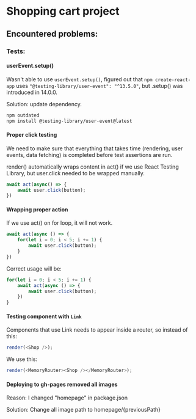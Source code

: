# Shopping cart project

## Encountered problems:
### Tests:
#### userEvent.setup()
Wasn't able to use ```userEvent.setup()```, 
figured out that ```npm create-react-app``` uses 
```"@testing-library/user-event": "^13.5.0"```, but
.setup() was introduced in 14.0.0. 

Solution: update dependency.
```bash
npm outdated
npm install @testing-library/user-event@latest
```

#### Proper click testing
We need to make sure that everything that takes time (rendering, user events, data fetching)
is completed before test assertions are run.

render() automatically wraps content in act() if we use React Testing Library, but
user.click needed to be wrapped manually.

```js
await act(async() => {
    await user.click(button);
})
```

#### Wrapping proper action
If we use act() on for loop, it will not work.
```js
await act(async () => {
    for(let i = 0; i < 5; i += 1) {
        await user.click(button);
    }
})
```

Correct usage will be:
```js
for(let i = 0; i < 5; i += 1) {
    await act(async () => {
        await user.click(button);
    })
}
```

#### Testing component with ```Link```

Components that use Link needs to appear inside a router, so instead of this:
```js
render(<Shop />);
```

We use this:
```js
render(<MemoryRouter><Shop /></MemoryRouter>);
```

#### Deploying to gh-pages removed all images

Reason: I changed "homepage" in package.json

Solution: Change all image path to homepage/{previousPath}